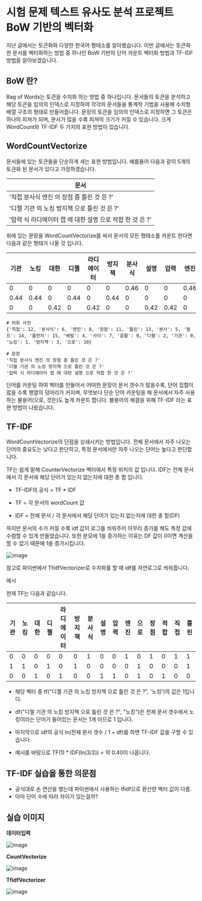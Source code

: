 # 시험 문제 텍스트 유사도 분석 프로젝트 BoW 기반의 벡터화

지난 글에서는 토큰화와 다양한 한국어 형태소를 알아봤습니다. 이번 글에서는 토큰화 한 문서를 벡터화하는 방법 중 하나인 BoW 기반의 단어 카운트 벡터화 방법과 TF-IDF 방법을 알아보겠습니다. 





## BoW 란?

Bag of Words는 토큰을 수치화 하는 방법 중 하나입니다. 문서들의 토큰을 분석하고 해당 토큰을 임의의 인덱스로 지정하여 각각의 문서들을 통계적 기법을 사용해 수치형 배열 구조의 형태로 만들어줍니다. 문장의 토큰을 임의의 인덱스로 지정하면 그 토큰은 하나의 피쳐가 되며, 문서가 많을 수록 피쳐의 크기가 커질 수 있습니다. 크게 WordCount와 TF-IDF 두 가지의 표현 방법이 있습니다.





## WordCountVectorize

문서들에 있는 토큰들을 단순하게 세는 표현 방법입니다. 예를들어 다음과 같이 5개의 토큰화 된 문서가 있다고 가정하겠습니다. 

| 문서                                                      |
| --------------------------------------------------------- |
| '직접 분사식 엔진 의 장점 중 틀린 것 은 ?'                |
| '디젤 기관 의 노킹 방지책 으로 틀린 것 은 ?'              |
| '압력 식 라디에이터 캡 에 대한 설명 으로 적합 한 것 은 ?' |

위에 있는 문장을 WordCountVectorize를 써서 문서의 모든 형태소를 카운트 한다면 다음과 같은 형태가 나올 것 입니다.

| 기관 | 노킹 | 대한 | 디젤 | 라디에이터 | 방지책 | 분사식 | 설명 | 압력 | 엔진 | 으로 | 장점 | 적합 | 직접 | 틀린 |
| ---- | ---- | ---- | ---- | ---------- | ------ | ------ | ---- | ---- | ---- | ---- | ---- | ---- | ---- | ---- |
| 0    | 0    | 0    | 0    | 0          | 0      | 0.46   | 0    | 0    | 0.46 | 0    | 0.46 | 0    | 0.46 | 0.35 |
| 0.44 | 0.44 | 0    | 0.44 | 0          | 0.44   | 0      | 0    | 0    | 0    | 0.33 | 0    | 0    | 0    | 0.33 |
| 0    | 0    | 0.42 | 0    | 0.42       | 0      | 0      | 0.42 | 0.42 | 0    | 0.32 | 0    | 0.42 | 0    | 0    |

```
# 어휘 사전
{'직접': 12, '분사식': 6, '엔진': 8, '장점': 11, '틀린': 13, '분사': 5, '펌프': 14, '플런저': 15, '배럴': 4, '사이': 7, '윤활': 9, '디젤': 2, '기관': 0, '노킹': 1, '방지책': 3, '으로': 10}

# 문장
'직접 분사식 엔진 의 장점 중 틀린 것 은 ?'
'디젤 기관 의 노킹 방지책 으로 틀린 것 은 ?'
'압력 식 라디에이터 캡 에 대한 설명 으로 적합 한 것 은 ?'
```

단어를 카운팅 하여 벡터를 만들어서 어떠한 문장이 문서 갯수가 많을수록, 단어 집합이 많을 수록 행열의 덩어리가 커지며, 무엇보다 단순 단어 카운팅을 해 문서에서 자주 사용하는 불용어(으로, 것은)도 높게 카운트 합니다. 불용어의 해결을 위해 TF-IDF 라는 표현 방법이 나왔습니다. 





## TF-IDF

WordCountVectorize의 단점을 상쇄시키는 방법입니다. 전체 문서에서 자주 나오는 단어의 중요도는 낮다고 판단하고, 특정 문서에서만 자주 나오는 단어는 높다고 판단합니다. 

TF는 쉽게 말해 CounterVectorize 벡터에서 특정 위치의 값 입니다. IDF는 전체 문서에서 각 문서에 해당 단어가 있는지 없는지에 대한 총 합 입니다. 

* TF-IDF의 공식 = TF * IDF

* TF = 각 문서의 wordCount 값

* IDF = 전체 문서 / 각 문서에서 해당 단어가 있는지 없는지에 대한 총 합(DF)

하지만 문서의 수가 커질 수록 idf 값이 로그를 씌워주어 아무리 증가를 해도 특정 값에 수렴할 수 있게 만들었습니다. 또한 분모에 1을 증가하는 이유는 DF 값이 0이면 계산을 할 수 없기 때문에 1을 증가시킵니다.



![image](https://user-images.githubusercontent.com/71218142/194949209-9238f4e1-67c9-40eb-a969-933d999f450b.png)

참고로 파이썬에서 TfidfVectorizer로 수치화를 할 때 idf를 자연로그로 씌워줍니다. 



예시

현재 TF는 다음과 같습니다. 

| 기관 | 노킹 | 대한 | 디젤 | 라디에이터 | 방지책 | 분사식 | 설명 | 압력 | 엔진 | 으로 | 장점 | 적합 | 직접 | 틀린 |
| ---- | ---- | ---- | ---- | ---------- | ------ | ------ | ---- | ---- | ---- | ---- | ---- | ---- | ---- | ---- |
| 0    | 0    | 0    | 0    | 0          | 0      | 1      | 0    | 0    | 1    | 0    | 1    | 0    | 1    | 1    |
| 1    | 1    | 0    | 1    | 0          | 1      | 0      | 0    | 0    | 0    | 1    | 0    | 0    | 0    | 1    |
| 0    | 0    | 1    | 0    | 1          | 0      | 0      | 1    | 1    | 0    | 1    | 0    | 1    | 0    | 0    |

* 해당 벡터 중 tf("디젤 기관 의 노킹 방지책 으로 틀린 것 은 ?", '노킹')의 값은 1입니다. 

* df("디젤 기관 의 노킹 방지책 으로 틀린 것 은 ?", "노킹")은 전체 문서 갯수에서 노킹이라는 단어가 들어있는 문서는 1개 이므로 1 입니다. 
* 마지막으로 idf의 공식 ln(전체 문서 갯수 / 1 + df)를 하면 TF-IDF 값을 구할 수 있습니다. 

* 예시를 바탕으로 TF(1) * IDF(ln(3/2)) = 약 0.40이 나옵니다.





## TF-IDF 실습을 통한 의문점

* 공식대로 손 연산을 했는데 파이썬에서 사용하는 tfidf으로 환산한 벡터 값이 다름. 
* 아마 단어 수에 따라 차이가 있는걸까?





## 실습 이미지 

**데이터입력**

![image](https://user-images.githubusercontent.com/71218142/194952534-81a133b4-f6b6-45fe-a12d-7de5bedb572d.png)



**CountVectorize**

![image](https://user-images.githubusercontent.com/71218142/194952221-becf665d-44c1-4f63-8a01-36530ba9d3bd.png)





**TfidfVectorizer**

![image](https://user-images.githubusercontent.com/71218142/194952162-1761e898-0a99-4f8e-9cdb-b3d3e6147949.png)







